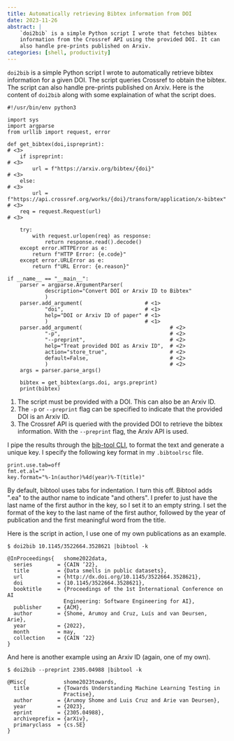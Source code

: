 ```yaml
---
title: Automatically retrieving Bibtex information from DOI
date: 2023-11-26
abstract: |
    `doi2bib` is a simple Python script I wrote that fetches bibtex
    information from the Crossref API using the provided DOI. It can
    also handle pre-prints published on Arxiv.
categories: [shell, productivity]
---
```


`doi2bib` is a simple Python script I wrote to automatically retrieve
bibtex information for a given DOI. The script queries Crossref to
obtain the bibtex. The script can also handle pre-prints published on
Arxiv. Here is the content of `doi2bib` along with some explaination
of what the script does.

```{.python filename="doi2bib"}
#!/usr/bin/env python3

import sys
import argparse
from urllib import request, error

def get_bibtex(doi,ispreprint):                                                 # <3>
    if ispreprint:                                                              # <3>
        url = f"https://arxiv.org/bibtex/{doi}"                                 # <3>
    else:                                                                       # <3>
        url = f"https://api.crossref.org/works/{doi}/transform/application/x-bibtex"  # <3>
    req = request.Request(url)                                                  # <3>

    try:
        with request.urlopen(req) as response:
            return response.read().decode()
    except error.HTTPError as e:
        return f"HTTP Error: {e.code}"
    except error.URLError as e:
        return f"URL Error: {e.reason}"

if __name__ == "__main__":
    parser = argparse.ArgumentParser(
            description="Convert DOI or Arxiv ID to Bibtex"
            )
    parser.add_argument(                    # <1>
            "doi",                          # <1>
            help="DOI or Arxiv ID of paper" # <1>
            )                               # <1>
    parser.add_argument(                            # <2>
            "-p",                                   # <2>
            "--preprint",                           # <2>
            help="Treat provided DOI as Arxiv ID",  # <2>
            action="store_true",                    # <2>
            default=False,                          # <2>
            )                                       # <2>
    args = parser.parse_args()

    bibtex = get_bibtex(args.doi, args.preprint)
    print(bibtex)
```
1. The script must be provided with a DOI. This can also be an Arxiv
   ID.
2. The `-p` or `--preprint` flag can be specified to indicate that the
   provided DOI is an Arxiv ID.
3. The Crossref API is queried with the provided DOI to retrieve the
   bibtex information. With the `--preprint` flag, the Arxiv API is
   used.

I pipe the results through the [bib-tool
CLI](http://www.gerd-neugebauer.de/software/TeX/BibTool/en/), to
format the text and generate a unique key. I specify the following key
format in my `.bibtoolrsc` file.

```{filename=".bibtoolrsc"}
print.use.tab=off
fmt.et.al=""
key.format="%-1n(author)%4d(year)%-T(title)"
```

By default, bibtool uses tabs for indentation. I turn this off.
Bibtool adds ".ea" to the author name to indicate "and others".
I prefer to just have the last name of the first author in the key, so
I set it to an empty string. I set the format of the key to the last
name of the first author, followed by the year of publication and the
first meaningful word from the title.

Here is the script in action, I use one of my own publications as an
example.

```{.bash}
$ doi2bib 10.1145/3522664.3528621 |bibtool -k

@InProceedings{   shome2022data,
  series        = {CAIN ’22},
  title         = {Data smells in public datasets},
  url           = {http://dx.doi.org/10.1145/3522664.3528621},
  doi           = {10.1145/3522664.3528621},
  booktitle     = {Proceedings of the 1st International Conference on AI
                  Engineering: Software Engineering for AI},
  publisher     = {ACM},
  author        = {Shome, Arumoy and Cruz, Luís and van Deursen, Arie},
  year          = {2022},
  month         = may,
  collection    = {CAIN ’22}
}
```

And here is another example using an Arxiv ID (again, one of my own).

```{.bash}
$ doi2bib --preprint 2305.04988 |bibtool -k

@Misc{            shome2023towards,
  title         = {Towards Understanding Machine Learning Testing in
                  Practise},
  author        = {Arumoy Shome and Luis Cruz and Arie van Deursen},
  year          = {2023},
  eprint        = {2305.04988},
  archiveprefix = {arXiv},
  primaryclass  = {cs.SE}
}
```
